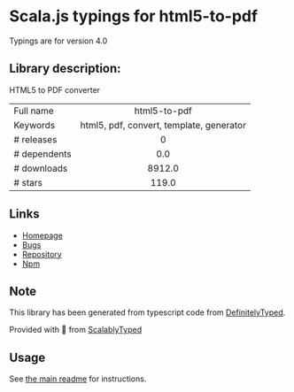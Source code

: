 
# Scala.js typings for html5-to-pdf

Typings are for version 4.0

## Library description:
HTML5 to PDF converter

|                    |                 |
| ------------------ | :-------------: |
| Full name          | html5-to-pdf |
| Keywords           | html5, pdf, convert, template, generator |
| # releases         | 0 |
| # dependents       | 0.0 |
| # downloads        | 8912.0 |
| # stars            | 119.0 |

## Links
- [Homepage](https://github.com/peterdemartini/html5-to-pdf)
- [Bugs](https://github.com/peterdemartini/html5-to-pdf/issues)
- [Repository](https://github.com/peterdemartini/html5-to-pdf)
- [Npm](https://www.npmjs.com/package/html5-to-pdf)
    


## Note
This library has been generated from typescript code from [DefinitelyTyped](https://definitelytyped.org).

Provided with :purple_heart: from [ScalablyTyped](https://github.com/oyvindberg/ScalablyTyped)

## Usage
See [the main readme](../../readme.md) for instructions.


